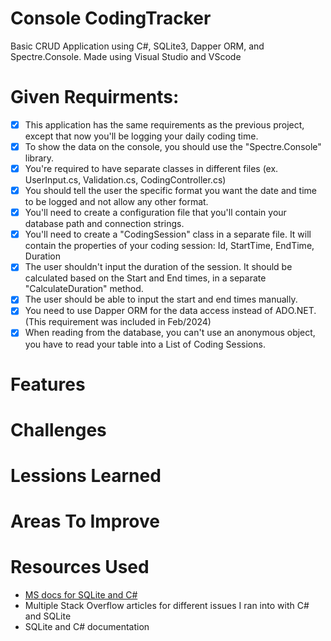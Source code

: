 # Console CodingTracker
  
  Basic CRUD Application using C#, SQLite3, Dapper ORM, and Spectre.Console. Made using Visual Studio and VScode
  
# Given Requirments:
  - [x] This application has the same requirements as the previous project, except that now you'll be logging your daily coding time.
  - [x] To show the data on the console, you should use the "Spectre.Console" library.
  - [x] You're required to have separate classes in different files (ex. UserInput.cs, Validation.cs, CodingController.cs)
  - [x] You should tell the user the specific format you want the date and time to be logged and not allow any other format.
  - [x] You'll need to create a configuration file that you'll contain your database path and connection strings.
  - [x] You'll need to create a "CodingSession" class in a separate file. It will contain the properties of your coding session: Id, StartTime, EndTime, Duration
  - [x] The user shouldn't input the duration of the session. It should be calculated based on the Start and End times, in a separate "CalculateDuration" method.
  - [x] The user should be able to input the start and end times manually.
  - [x] You need to use Dapper ORM for the data access instead of ADO.NET. (This requirement was included in Feb/2024)
  - [x] When reading from the database, you can't use an anonymous object, you have to read your table into a List of Coding Sessions.

# Features

# Challenges


# Lessions Learned


# Areas To Improve


# Resources Used
  * [MS docs for SQLite and C#](https://learn.microsoft.com/en-us/dotnet/standard/data/sqlite/?tabs=net-cli)
  * Multiple Stack Overflow articles for different issues I ran into with C# and SQLite
  * SQLite and C# documentation
